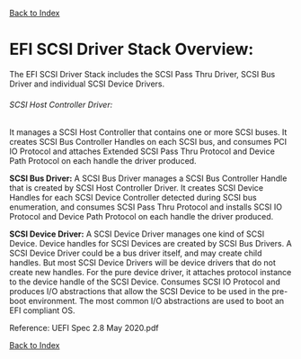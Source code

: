 [Back to Index](../index.md)

# EFI SCSI Driver Stack Overview:  
The EFI SCSI Driver Stack includes the SCSI Pass Thru Driver, SCSI Bus Driver and individual SCSI Device Drivers.

<h6>SCSI Host Controller Driver:</h6>It manages a SCSI Host Controller that contains one or more SCSI buses. It creates SCSI Bus Controller Handles on each SCSI bus, and consumes PCI IO Protocol and attaches Extended SCSI Pass Thru Protocol and Device Path Protocol on each handle the driver produced.

**SCSI Bus Driver:** A SCSI Bus Driver manages a SCSI Bus Controller Handle that is created by SCSI Host Controller Driver. It creates SCSI Device Handles for each SCSI Device Controller detected during SCSI bus enumeration, and consumes SCSI Pass Thru Protocol and installs SCSI IO Protocol and Device Path Protocol on each handle the driver produced.

**SCSI Device Driver:** A SCSI Device Driver manages one kind of SCSI Device. Device handles for SCSI
Devices are created by SCSI Bus Drivers. A SCSI Device Driver could be a bus driver itself, and may create child handles. But most SCSI Device Drivers will be device drivers that do not create new handles. For the pure device driver, it attaches protocol instance to the device handle of the SCSI Device. Consumes SCSI IO Protocol and produces I/O abstractions that allow the SCSI Device to be used in the pre-boot environment. The most common I/O abstractions are used to boot an EFI compliant OS.

Reference: UEFI Spec 2.8 May 2020.pdf

[Back to Index](../index.md)
